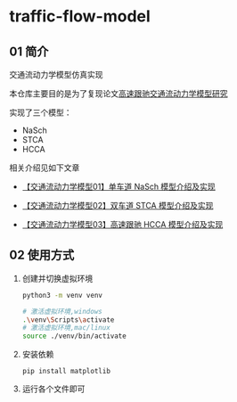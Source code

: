 # traffic-flow-model

## 01 简介

交通流动力学模型仿真实现

本仓库主要目的是为了复现论文[高速跟驰交通流动力学模型研究](https://kns.cnki.net/kcms/detail/detail.aspx?dbcode=CJFD&dbname=CJFDLAST2020&filename=WLXB202006015&v=2o%25mmd2BPGdiSUM31yswLKG6c%25mmd2B47g8ygAGI%25mmd2BUu25PDvJIDv8jaS5fLSBej%25mmd2BJT7lvVZVYB)

实现了三个模型：

* NaSch
* STCA
* HCCA

相关介绍见如下文章

* [【交通流动力学模型01】单车道 NaSch 模型介绍及实现](https://mp.weixin.qq.com/s/qLxEUlN0QGIMW3cAU-Bd2w)

* [【交通流动力学模型02】双车道 STCA 模型介绍及实现](https://mp.weixin.qq.com/s/AgHuJ3bmG4cM7DfBdOwD6A)

* [【交通流动力学模型03】高速跟驰 HCCA 模型介绍及实现](https://mp.weixin.qq.com/s/7C3W7yWWcR_AUAFuIerLqg)

## 02 使用方式

1. 创建并切换虚拟环境

   ```bash
   python3 -m venv venv
   
   # 激活虚拟环境,windows
   .\venv\Scripts\activate
   # 激活虚拟环境,mac/linux
   source ./venv/bin/activate 
   ```

2. 安装依赖

   ```
   pip install matplotlib
   ```

3. 运行各个文件即可

